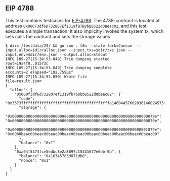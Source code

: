 ## EIP 4788

This test contains testcases for [EIP-4788](https://github.com/ethereum/EIPs/blob/master/EIPS/eip-4788.md). The 4788-contract is 
located at address `0x000F3df6D732807Ef1319fB7B8bB8522d0Beac02`, and this test executes a simple transaction. It also
implicitly invokes the system tx, which sets calls the contract and sets the 
storage values

```
$ dir=./testdata/29/ && go run . t8n --state.fork=Cancun  --input.alloc=$dir/alloc.json --input.txs=$dir/txs.json --input.env=$dir/env.json --output.alloc=stdout
INFO [09-27|15:34:53.049] Trie dumping started                     root=19a4f8..01573c
INFO [09-27|15:34:53.049] Trie dumping complete                    accounts=2 elapsed="192.759µs"
INFO [09-27|15:34:53.050] Wrote file                               file=result.json
{
  "alloc": {
    "0x000f3df6d732807ef1319fb7b8bb8522d0beac02": {
      "code": "0x3373fffffffffffffffffffffffffffffffffffffffe14604457602036146024575f5ffd5b620180005f350680545f35146037575f5ffd5b6201800001545f5260205ff35b6201800042064281555f359062018000015500",
      "storage": {
        "0x000000000000000000000000000000000000000000000000000000000000079e": "0x000000000000000000000000000000000000000000000000000000000000079e",
        "0x000000000000000000000000000000000000000000000000000000000001879e": "0x0000beac00beac00beac00beac00beac00beac00beac00beac00beac00beac00"
      },
      "balance": "0x1"
    },
    "0xa94f5374fce5edbc8e2a8697c15331677e6ebf0b": {
      "balance": "0x16345785d871db8",
      "nonce": "0x1"
    }
  }
}
```
